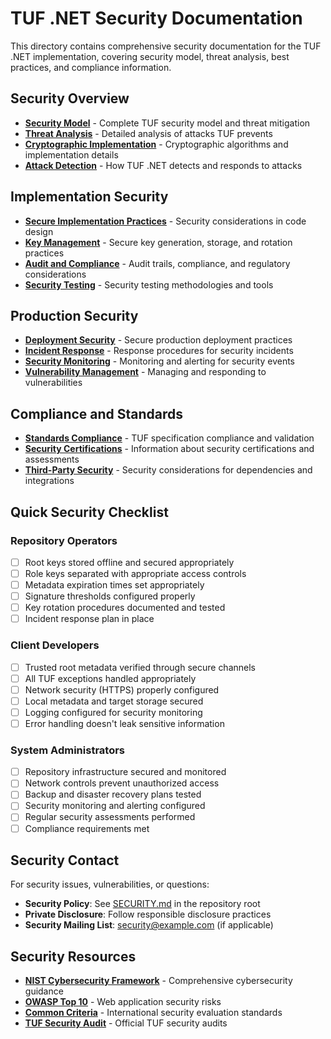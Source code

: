 # TUF .NET Security Documentation

This directory contains comprehensive security documentation for the TUF .NET implementation, covering security model, threat analysis, best practices, and compliance information.

## Security Overview

- **[Security Model](./security-model.md)** - Complete TUF security model and threat mitigation
- **[Threat Analysis](./threat-analysis.md)** - Detailed analysis of attacks TUF prevents
- **[Cryptographic Implementation](./cryptography.md)** - Cryptographic algorithms and implementation details
- **[Attack Detection](./attack-detection.md)** - How TUF .NET detects and responds to attacks

## Implementation Security

- **[Secure Implementation Practices](./implementation-practices.md)** - Security considerations in code design
- **[Key Management](./key-management.md)** - Secure key generation, storage, and rotation practices  
- **[Audit and Compliance](./audit-compliance.md)** - Audit trails, compliance, and regulatory considerations
- **[Security Testing](./security-testing.md)** - Security testing methodologies and tools

## Production Security

- **[Deployment Security](./deployment-security.md)** - Secure production deployment practices
- **[Incident Response](./incident-response.md)** - Response procedures for security incidents
- **[Security Monitoring](./monitoring.md)** - Monitoring and alerting for security events
- **[Vulnerability Management](./vulnerability-management.md)** - Managing and responding to vulnerabilities

## Compliance and Standards

- **[Standards Compliance](./standards.md)** - TUF specification compliance and validation
- **[Security Certifications](./certifications.md)** - Information about security certifications and assessments
- **[Third-Party Security](./third-party.md)** - Security considerations for dependencies and integrations

## Quick Security Checklist

### Repository Operators
- [ ] Root keys stored offline and secured appropriately
- [ ] Role keys separated with appropriate access controls
- [ ] Metadata expiration times set appropriately
- [ ] Signature thresholds configured properly
- [ ] Key rotation procedures documented and tested
- [ ] Incident response plan in place

### Client Developers  
- [ ] Trusted root metadata verified through secure channels
- [ ] All TUF exceptions handled appropriately
- [ ] Network security (HTTPS) properly configured
- [ ] Local metadata and target storage secured
- [ ] Logging configured for security monitoring
- [ ] Error handling doesn't leak sensitive information

### System Administrators
- [ ] Repository infrastructure secured and monitored
- [ ] Network controls prevent unauthorized access
- [ ] Backup and disaster recovery plans tested
- [ ] Security monitoring and alerting configured
- [ ] Regular security assessments performed
- [ ] Compliance requirements met

## Security Contact

For security issues, vulnerabilities, or questions:

- **Security Policy**: See [SECURITY.md](../../SECURITY.md) in the repository root
- **Private Disclosure**: Follow responsible disclosure practices
- **Security Mailing List**: security@example.com (if applicable)

## Security Resources

- **[NIST Cybersecurity Framework](https://www.nist.gov/cyberframework)** - Comprehensive cybersecurity guidance
- **[OWASP Top 10](https://owasp.org/Top10/)** - Web application security risks
- **[Common Criteria](https://commoncriteriaportal.org/)** - International security evaluation standards
- **[TUF Security Audit](https://theupdateframework.io/audits/)** - Official TUF security audits